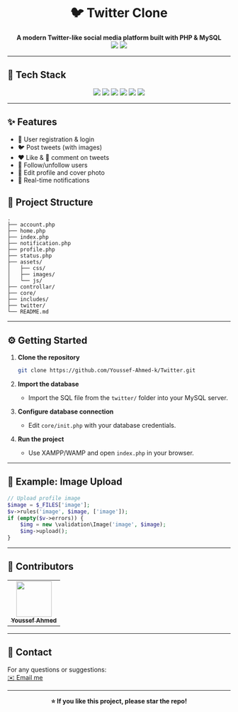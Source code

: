 <h1 align="center">🐦 Twitter Clone</h1>
<p align="center">
  <b>A modern Twitter-like social media platform built with PHP & MySQL</b><br>
  <img src="https://img.shields.io/badge/Status-Active-brightgreen?style=flat-square" />
  <img src="https://img.shields.io/badge/License-MIT-blue?style=flat-square" />
</p>



---

## 🚀 Tech Stack

<p align="center">
  <img src="https://img.shields.io/badge/PHP-777BB4?style=for-the-badge&logo=php&logoColor=white" />
  <img src="https://img.shields.io/badge/MySQL-4479A1?style=for-the-badge&logo=mysql&logoColor=white" />
  <img src="https://img.shields.io/badge/Bootstrap-563D7C?style=for-the-badge&logo=bootstrap&logoColor=white" />
  <img src="https://img.shields.io/badge/jQuery-0769AD?style=for-the-badge&logo=jquery&logoColor=white" />
  <img src="https://img.shields.io/badge/HTML5-E34F26?style=for-the-badge&logo=html5&logoColor=white" />
  <img src="https://img.shields.io/badge/CSS3-1572B6?style=for-the-badge&logo=css3&logoColor=white" />
</p>

---

## ✨ Features

- 📝 User registration & login
- 🐦 Post tweets (with images)
- ❤️ Like & 💬 comment on tweets
- 👥 Follow/unfollow users
- 👤 Edit profile and cover photo
- 🔔 Real-time notifications



## 📂 Project Structure

```
.
├── account.php
├── home.php
├── index.php
├── notification.php
├── profile.php
├── status.php
├── assets/
│   ├── css/
│   ├── images/
│   └── js/
├── controllar/
├── core/
├── includes/
├── twitter/
└── README.md
```

---

## ⚙️ Getting Started

1. **Clone the repository**
   ```bash
   git clone https://github.com/Youssef-Ahmed-k/Twitter.git
   ```
2. **Import the database**
   - Import the SQL file from the `twitter/` folder into your MySQL server.

3. **Configure database connection**
   - Edit `core/init.php` with your database credentials.

4. **Run the project**
   - Use XAMPP/WAMP and open `index.php` in your browser.

---

## 📝 Example: Image Upload

```php
// Upload profile image
$image = $_FILES['image'];
$v->rules('image', $image, ['image']);
if (empty($v->errors)) {
    $img = new \validation\Image('image', $image);
    $img->upload();
}
```

---

## 🤝 Contributors

<table>
  <tr>
    <td align="center">
      <a href="https://github.com/Youssef-Ahmed-k">
        <img src="https://avatars.githubusercontent.com/u/000000?v=4" width="80;" alt=""/>
        <br /><sub><b>Youssef Ahmed</b></sub>
      </a>
    </td>
  </tr>
</table>

---

## 📧 Contact

For any questions or suggestions:<br>
[✉️ Email me](mailto:Youssefahmed8878@icloud.com)

---

<p align="center">
  <b>⭐️ If you like this project, please star the repo!</b
